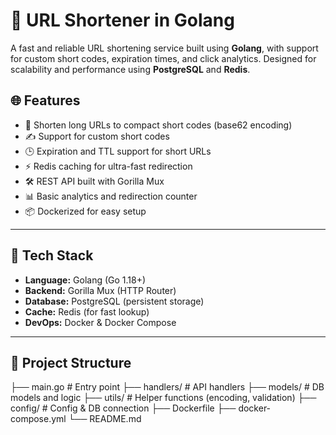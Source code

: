 # 🚀 URL Shortener in Golang

A fast and reliable URL shortening service built using **Golang**, with support for custom short codes, expiration times, and click analytics. Designed for scalability and performance using **PostgreSQL** and **Redis**.

## 🌐 Features

- 🔗 Shorten long URLs to compact short codes (base62 encoding)
- ✍️ Support for custom short codes
- 🕒 Expiration and TTL support for short URLs
- ⚡ Redis caching for ultra-fast redirection
- 🛠 REST API built with Gorilla Mux
- 📊 Basic analytics and redirection counter
- 📦 Dockerized for easy setup

---

## 🧱 Tech Stack

- **Language:** Golang (Go 1.18+)
- **Backend:** Gorilla Mux (HTTP Router)
- **Database:** PostgreSQL (persistent storage)
- **Cache:** Redis (for fast lookup)
- **DevOps:** Docker & Docker Compose

---

## 📁 Project Structure
├── main.go # Entry point
├── handlers/ # API handlers
├── models/ # DB models and logic
├── utils/ # Helper functions (encoding, validation)
├── config/ # Config & DB connection
├── Dockerfile
├── docker-compose.yml
└── README.md

